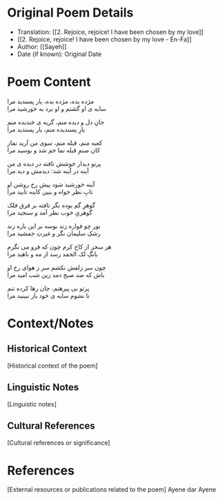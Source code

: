 # Original Poem Details
- Translation: [[2. Rejoice, rejoice! I have been chosen by my love]] 
- [[2. Rejoice, rejoice! I have been chosen by my love - En-Fa]]
- Author: [[Sayeh]]
- Date (if known): Original Date


# Poem Content
مژده بده، مژده بده، یار پسندید مرا  
سایه ی او گشتم و او برد به خورشید مرا  
  
جانِ دل و دیده منم، گریه ی خندیده منم  
یارِ پسندیده منم، یار پسندید مرا  
  
کعبه منم، قبله منم، سوی من آرید نماز  
کان صنمِ قبله نما خم شد و بوسید مرا  
  
پرتو دیدار خوشش تافته در دیده ی من  
آینه در آینه شد: دیدمش و دید مرا  
  
آینه خورشید شود پیش رخ روشن او  
تابِ نظر خواه و ببین کاینه تابید مرا  
  
گوهرِ گم بوده نگر تافته بر فرق فلک  
گوهریِ خوب نظر آمد و سنجید مرا  
  
نور چو فواره زند بوسه بر این باره زند  
رشکِ سلیمان نگر و غیرتِ جمشید مرا  
  
هر سحر از کاخ کرم چون که فرو می نگرم  
بانگِ لک الحمد رسد از مه و ناهید مرا  
  
چون سر زلفش نکشم سر ز هوای رخ او  
باش که صد صبح دمد زین شب امید مرا  
  
پرتو بی پیرهنم، جان رها کرده تنم  
تا نشوم سایه ی خود باز نبینید مرا

# Context/Notes
## Historical Context
[Historical context of the poem]

## Linguistic Notes
[Linguistic notes]

## Cultural References
[Cultural references or significance]

# References
[External resources or publications related to the poem]
Ayene dar Ayene